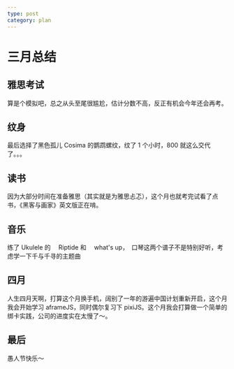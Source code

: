 ```yaml
---
type: post
category: plan
---
```


# 三月总结

## 雅思考试

算是个模拟吧，总之从头至尾很尴尬，估计分数不高，反正有机会今年还会再考。

## 纹身

最后选择了黑色孤儿 Cosima 的鹦鹉螺纹，纹了 1 个小时，800 就这么交代了。。。

## 读书

因为大部分时间在准备雅思（其实就是为雅思忐忑），这个月也就考完试看了点书，《黑客与画家》英文版正在啃。

## 音乐

练了 Ukulele 的　 Riptide 和　 what's up，　口琴这两个谱子不是特别好听，考虑学一下千与千寻的主题曲

## 四月

人生四月天啊，打算这个月换手机，阔别了一年的游遍中国计划重新开启，这个月我会开始学习 aframeJS，同时偶尔复习下 pixiJS。这个月我会打算做一个简单的绑卡实践，公司的进度实在太慢了～。

## 最后

愚人节快乐～
